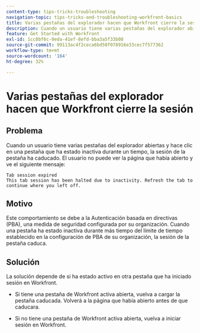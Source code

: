```yaml
---
content-type: tips-tricks-troubleshooting
navigation-topic: tips-tricks-and-troubleshooting-workfront-basics
title: Varias pestañas del explorador hacen que Workfront cierre la sesión
description: Cuando un usuario tiene varias pestañas del explorador abiertas, es posible que Workfront cierre la sesión automáticamente.
feature: Get Started with Workfront
exl-id: 1cc8bf6c-0eda-41ef-8efd-bba3a5f33b08
source-git-commit: 99113ac4f2ceca6bd50f078916e33cec7f577362
workflow-type: tm+mt
source-wordcount: '164'
ht-degree: 32%

---
```


# Varias pestañas del explorador hacen que Workfront cierre la sesión

## Problema

Cuando un usuario tiene varias pestañas del explorador abiertas y hace clic en una pestaña que ha estado inactiva durante un tiempo, la sesión de la pestaña ha caducado. El usuario no puede ver la página que había abierto y ve el siguiente mensaje:

```
Tab session expired
This tab session has been halted due to inactivity. Refresh the tab to continue where you left off.
```

## Motivo

Este comportamiento se debe a la Autenticación basada en directivas (PBA), una medida de seguridad configurada por su organización. Cuando una pestaña ha estado inactiva durante más tiempo del límite de tiempo establecido en la configuración de PBA de su organización, la sesión de la pestaña caduca.

## Solución

La solución depende de si ha estado activo en otra pestaña que ha iniciado sesión en Workfront.

* Si tiene una pestaña de Workfront activa abierta, vuelva a cargar la pestaña caducada. Volverá a la página que había abierto antes de que caducara.

* Si no tiene una pestaña de Workfront activa abierta, vuelva a iniciar sesión en Workfront.
